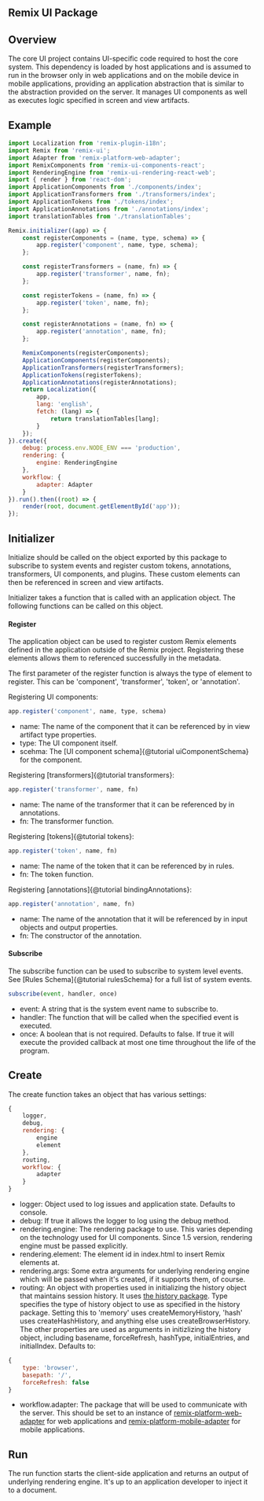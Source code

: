 Remix UI Package
---
## Overview

The core UI project contains UI-specific code required to host the core system.  This dependency is loaded by host applications and is assumed to run in the browser only in web applications and on the mobile device in mobile applications, providing an application abstraction that is similar to the abstraction provided on the server. It manages UI components as well as executes logic specified in screen and view artifacts.

## Example

````javascript
import Localization from 'remix-plugin-i18n';
import Remix from 'remix-ui';
import Adapter from 'remix-platform-web-adapter';
import RemixComponents from 'remix-ui-components-react';
import RenderingEngine from 'remix-ui-rendering-react-web';
import { render } from 'react-dom';
import ApplicationComponents from './components/index';
import ApplicationTransformers from './transformers/index';
import ApplicationTokens from './tokens/index';
import ApplicationAnnotations from './annotations/index';
import translationTables from './translationTables';

Remix.initializer((app) => {
    const registerComponents = (name, type, schema) => {
        app.register('component', name, type, schema);
    };

    const registerTransformers = (name, fn) => {
        app.register('transformer', name, fn);
    };

    const registerTokens = (name, fn) => {
        app.register('token', name, fn);
    };

    const registerAnnotations = (name, fn) => {
        app.register('annotation', name, fn);
    };

    RemixComponents(registerComponents);
    ApplicationComponents(registerComponents);
    ApplicationTransformers(registerTransformers);
    ApplicationTokens(registerTokens);
    ApplicationAnnotations(registerAnnotations);
    return Localization({
        app,
        lang: 'english',
        fetch: (lang) => {
            return translationTables[lang];
        }
    });
}).create({
    debug: process.env.NODE_ENV === 'production',
    rendering: {
        engine: RenderingEngine
    },
    workflow: {
        adapter: Adapter
    }
}).run().then((root) => {
    render(root, document.getElementById('app'));
});
````

## Initializer

Initialize should be called on the object exported by this package to subscribe to system events and register custom tokens, annotations, transformers, UI components, and plugins. These custom elements can then be referenced in screen and view artifacts.

Initializer takes a function that is called with an application object. The following functions can be called on this object.

#### Register

The application object can be used to register custom Remix elements defined in the application outside of the Remix project. Registering these elements allows them to referenced successfully in the metadata.

The first parameter of the register function is always the type of element to register. This can be 'component', 'transformer', 'token', or 'annotation'.

Registering UI components:

````javascript
app.register('component', name, type, schema)
````
- name: The name of the component that it can be referenced by in view artifact type properties.
- type: The UI component itself.
- scehma: The [UI component schema]{@tutorial uiComponentSchema} for the component.

Registering [transformers]{@tutorial transformers}:

````javascript
app.register('transformer', name, fn)
````
- name: The name of the transformer that it can be referenced by in annotations.
- fn: The transformer function.

Registering [tokens]{@tutorial tokens}:

````javascript
app.register('token', name, fn)
````
- name: The name of the token that it can be referenced by in rules.
- fn: The token function.

Registering [annotations]{@tutorial bindingAnnotations}:

````javascript
app.register('annotation', name, fn)
````
- name: The name of the annotation that it will be referenced by in input objects and output properties.
- fn: The constructor of the annotation.

#### Subscribe

The subscribe function can be used to subscribe to system level events. See [Rules Schema]{@tutorial rulesSchema} for a full list of system events.

````javascript
subscribe(event, handler, once)
````
- event: A string that is the system event name to subscribe to.
- handler: The function that will be called when the specified event is executed.
- once: A boolean that is not required. Defaults to false. If true it will execute the provided callback at most one time throughout the life of the program.

## Create

The create function takes an object that has various settings:

````javascript
{
    logger,
    debug,
    rendering: {
        engine
        element
    },
    routing,
    workflow: {
        adapter
    }
}
````

- logger: Object used to log issues and application state. Defaults to console.
- debug: If true it allows the logger to log using the debug method.
- rendering.engine: The rendering package to use. This varies depending on the technology used for UI components. Since 1.5 version, rendering engine must be passed explicitly.
- rendering.element: The element id in index.html to insert Remix elements at.
- rendering.args: Some extra arguments for underlying rendering engine which will be passed when it's created, if it supports them, of course.
- routing: An object with properties used in initializing the history object that maintains session history. It uses [the history package](https://www.npmjs.com/package/history). Type specifies the type of history object to use as specified in the history package. Setting this to 'memory' uses createMemoryHistory, 'hash' uses createHashHistory, and anything else uses createBrowserHistory. The other properties are used as arguments in initizlizing the history object, including basename, forceRefresh, hashType, initialEntries, and initialIndex.  Defaults to:
````javascript
{
    type: 'browser',
    basepath: '/',
    forceRefresh: false
}
````
- workflow.adapter: The package that will be used to communicate with the server. This should be set to an instance of [remix-platform-web-adapter](../remix-platform-web-adapter/index.html) for web applications and  [remix-platform-mobile-adapter](../remix-platform-mobile-adapter/index.html) for mobile applications.

## Run

The run function starts the client-side application and returns an output of underlying rendering engine. It's up to an application developer to inject it to a document.
